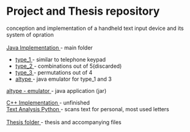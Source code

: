 # Project and Thesis repository
conception and implementation of a handheld text input device and its system of opration<br><br>
<a href='https://github.com/splendiferousnoctifer/thesisType/tree/main/thesisTypeJava'> Java Implementation </a> - main folder
- <a href='https://github.com/splendiferousnoctifer/thesisType/tree/main/thesisTypeJava/proto_types/proto_type_1'> type_1 </a> - similar to telephone keypad
 - <a href='https://github.com/splendiferousnoctifer/thesisType/tree/main/thesisTypeJava/proto_types/proto_type_2'> type_2 </a> - combinations out of 5(discarded)
 - <a href='https://github.com/splendiferousnoctifer/thesisType/tree/main/thesisTypeJava/proto_types/proto_type_final'> type_3 </a> - permutations out of 4
 - <a href='https://github.com/splendiferousnoctifer/thesisType/tree/main/thesisTypeJava/proto_types/altype_emulator'> altype </a> - java emulator for type_1 and 3
 
<a href='https://github.com/splendiferousnoctifer/thesisType/blob/main/thesisTypeJava/altype.jar'> altype - emulator </a> - java application (jar)

<a href='https://github.com/splendiferousnoctifer/thesisType/tree/main/thesisTypeC%2B%2B'> C++ Implementation </a> - unfinished <br>
<a href='https://github.com/splendiferousnoctifer/thesisType/tree/main/thesisTypeTextanalaysis'> Text Analysis Python </a> - scans text for personal, most used letters<br><br>
<a href='https://github.com/splendiferousnoctifer/thesisType/tree/main/thesis/'> Thesis folder </a> - thesis and accompanying files

